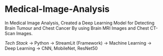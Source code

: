 # Medical-Image-Analysis
In Medical Image Analysis, Created a Deep Learning Model for Detecting Brain Tumour and Chest Cancer By using Brain MRI Images and Chest CT-Scan Images.

*Tech Stack*
-> Python
-> StreamLit (Framework)
-> Machine Learning
-> Deep Learning
-> CNN, MobileNet, ResNet50

